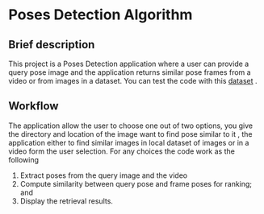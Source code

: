 # Poses Detection Algorithm
## Brief description
This project is a Poses Detection application where a user can provide a query pose image and the application returns similar pose frames from a video or from  images in a dataset. You can test the code with this [dataset](https://www.robots.ox.ac.uk/~vgg/data/pose/) .
## Workflow 
The  application allow the user to choose one out of two options, you  give the directory and location of the image  want to find pose similar to it , the application either to find similar images in local dataset of images or in a video form the user selection.  For any  choices the code work as the following 
1. Extract poses from the query image and the video
2. Compute similarity between query pose and frame poses for ranking; and
3. Display the retrieval results.



